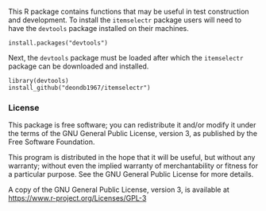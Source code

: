 This R package contains functions that may be useful in test construction and development. To install the `itemselectr` package users will need to have the `devtools` package installed on their machines.

```{r}
install.packages("devtools")
```
Next, the `devtools` package must be loaded after which the `itemselectr` package can be downloaded and installed.

```{r}
library(devtools)
install_github("deondb1967/itemselectr")
```

### License

This package is free software; you can redistribute it and/or modify it
under the terms of the GNU General Public License, version 3, as
published by the Free Software Foundation.

This program is distributed in the hope that it will be useful, but
without any warranty; without even the implied warranty of
merchantability or fitness for a particular purpose.  See the GNU
General Public License for more details.

A copy of the GNU General Public License, version 3, is available at
<https://www.r-project.org/Licenses/GPL-3>
  
